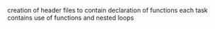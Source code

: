 creation of header files to contain declaration of functions
each task contains use of functions and nested loops
